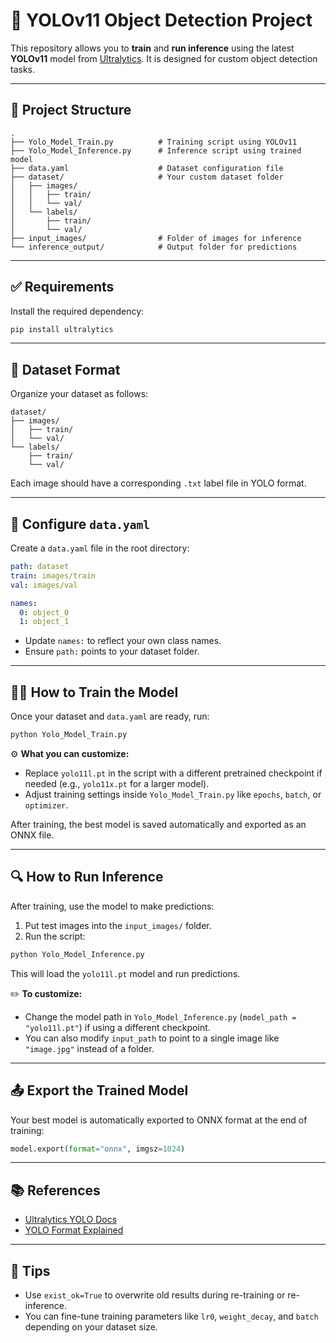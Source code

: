 # 🚀 YOLOv11 Object Detection Project

This repository allows you to **train** and **run inference** using the latest **YOLOv11** model from [Ultralytics](https://docs.ultralytics.com). It is designed for custom object detection tasks.

---

## 📂 Project Structure

```
.
├── Yolo_Model_Train.py          # Training script using YOLOv11
├── Yolo_Model_Inference.py      # Inference script using trained model
├── data.yaml                    # Dataset configuration file
├── dataset/                     # Your custom dataset folder
│   ├── images/
│   │   ├── train/
│   │   └── val/
│   └── labels/
│       ├── train/
│       └── val/
├── input_images/                # Folder of images for inference
└── inference_output/            # Output folder for predictions
```

---

## ✅ Requirements

Install the required dependency:

```bash
pip install ultralytics
```

---

## 📁 Dataset Format

Organize your dataset as follows:

```
dataset/
├── images/
│   ├── train/
│   └── val/
└── labels/
    ├── train/
    └── val/
```

Each image should have a corresponding `.txt` label file in YOLO format.

---

## 📝 Configure `data.yaml`

Create a `data.yaml` file in the root directory:

```yaml
path: dataset
train: images/train
val: images/val

names:
  0: object_0
  1: object_1
```

- Update `names:` to reflect your own class names.
- Ensure `path:` points to your dataset folder.

---

## 🏋️‍♂️ How to Train the Model

Once your dataset and `data.yaml` are ready, run:

```bash
python Yolo_Model_Train.py
```

⚙️ **What you can customize:**
- Replace `yolo11l.pt` in the script with a different pretrained checkpoint if needed (e.g., `yolo11x.pt` for a larger model).
- Adjust training settings inside `Yolo_Model_Train.py` like `epochs`, `batch`, or `optimizer`.

After training, the best model is saved automatically and exported as an ONNX file.

---

## 🔍 How to Run Inference

After training, use the model to make predictions:

1. Put test images into the `input_images/` folder.
2. Run the script:

```bash
python Yolo_Model_Inference.py
```

This will load the `yolo11l.pt` model and run predictions.

✏️ **To customize:**
- Change the model path in `Yolo_Model_Inference.py` (`model_path = "yolo11l.pt"`) if using a different checkpoint.
- You can also modify `input_path` to point to a single image like `"image.jpg"` instead of a folder.

---

## 📤 Export the Trained Model

Your best model is automatically exported to ONNX format at the end of training:

```python
model.export(format="onnx", imgsz=1024)
```

---

## 📚 References

- [Ultralytics YOLO Docs](https://docs.ultralytics.com)
- [YOLO Format Explained](https://docs.ultralytics.com/tasks/detect/#annotating-data)

---

## 🧠 Tips

- Use `exist_ok=True` to overwrite old results during re-training or re-inference.
- You can fine-tune training parameters like `lr0`, `weight_decay`, and `batch` depending on your dataset size.

